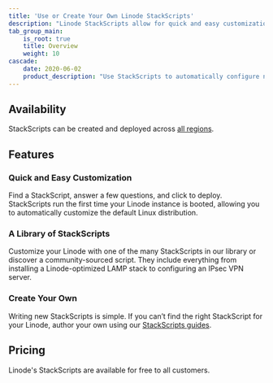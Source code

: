 ```yaml
---
title: 'Use or Create Your Own Linode StackScripts'
description: "Linode StackScripts allow for quick and easy customization. Create your own and join the growing library of StackScripts."
tab_group_main:
    is_root: true
    title: Overview
    weight: 10
cascade:
    date: 2020-06-02
    product_description: "Use StackScripts to automatically configure new Linode instances using simple scripts. Create your own or browse the community StackScript library."
---
```


## Availability

StackScripts can be created and deployed across [all regions](https://www.linode.com/global-infrastructure/).

## Features

### Quick and Easy Customization

Find a StackScript, answer a few questions, and click to deploy. StackScripts run the first time your Linode instance is booted, allowing you to automatically customize the default Linux distribution.

### A Library of StackScripts

Customize your Linode with one of the many StackScripts in our library or discover a community-sourced script. They include everything from installing a Linode-optimized LAMP stack to configuring an IPsec VPN server.

### Create Your Own

Writing new StackScripts is simple. If you can’t find the right StackScript for your Linode, author your own using our [StackScripts guides](https://www.linode.com/docs/platform/stackscripts/).

## Pricing

Linode's StackScripts are available for free to all customers.
